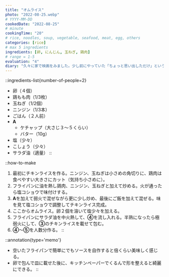 ```yaml
---
title: "オムライス"
photo: "2022-08-25.webp"
# YYYY-MM-DD
cookedDate: "2022-08-25"
# minute
cookingTime: "20"
# rice, noodles, soup, vegetable, seafood, meat, egg, others
categories: [rice]
# max 5 ingredients
ingredients: [卵, にんじん, 玉ねぎ, 鶏肉]
# range = 1-5
evaluation: "4"
diary: "久々に家で映画をみました。少し前にやっていた「ちょっと思い出しただけ」という日本映画で監督が同世代だからなのか、変な言い方ですがとても自然に見れました。記憶ってなんなんでしょうかね。映画館に行きたい。"
---
```


::ingredients-list{number-of-people=2}
- 卵（４個）
- 鶏もも肉（1/3枚）
- 玉ねぎ（1/2個）
- ニンジン（1/3本）
- ごはん（２人前）
- **A**
  - ケチャップ（大さじ３～５くらい）
  - バター（10g）
- 塩（少々）
- こしょう（少々）
- サラダ油（適量）
::

::how-to-make
1. 最初にチキンライスを作る。ニンジン、玉ねぎは小さめの角切りに、鶏肉は食べやすい大きさにカット（気持ち小さめに）。
2. フライパンに油を熱し鶏肉、ニンジン、玉ねぎと加えて炒める。火が通ったら塩コショウで味付けする。
3. **A**を加えて弱火で混ぜながら更に少し炒め、最後にご飯を加えて混ぜる。味を見て塩コショウで調整してチキンライス完成。
4. ここからオムライス。卵２個を溶いて塩少々を加える。
5. フライパンにサラダ油を中火熱して、**④**を流し入れる。半熟になったら極弱火にして、**③**のチキンライスを載せて包む。
6. **④**～**⑤**を人数分作る。
::

::annotation{type='memo'}
- 空いたフライパンで簡単にでもソースを自作すると倍くらい美味しく感じる。
- 卵で包んで皿に載せた後に、キッチンペーパーでくるんで形を整えると綺麗にできる。
::
